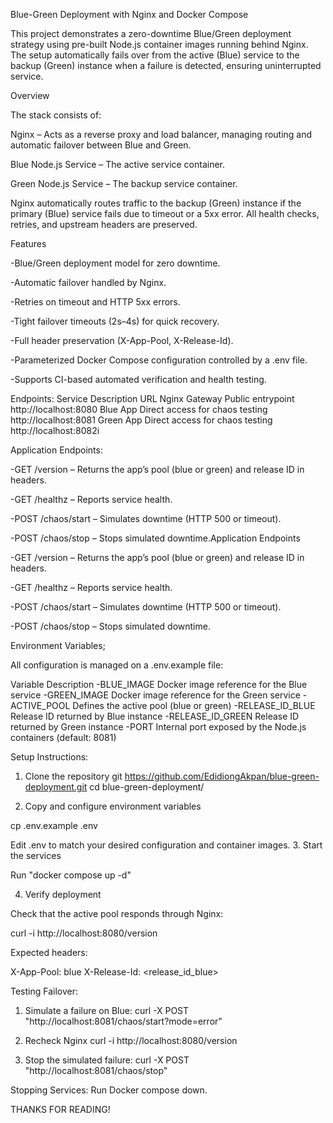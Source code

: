 Blue-Green Deployment with Nginx and Docker Compose

This project demonstrates a zero-downtime Blue/Green deployment strategy using pre-built Node.js container images running behind Nginx. The setup automatically fails over from the active (Blue) service to the backup (Green) instance when a failure is detected, ensuring uninterrupted service.

Overview

The stack consists of:

Nginx – Acts as a reverse proxy and load balancer, managing routing and automatic failover between Blue and Green.

Blue Node.js Service – The active service container.

Green Node.js Service – The backup service container.

Nginx automatically routes traffic to the backup (Green) instance if the primary (Blue) service fails due to timeout or a 5xx error. All health checks, retries, and upstream headers are preserved.

Features

-Blue/Green deployment model for zero downtime.

-Automatic failover handled by Nginx.

-Retries on timeout and HTTP 5xx errors.

-Tight failover timeouts (2s–4s) for quick recovery.

-Full header preservation (X-App-Pool, X-Release-Id).

-Parameterized Docker Compose configuration controlled by a .env file.

-Supports CI-based automated verification and health testing.

Endpoints:
Service	Description	URL
Nginx Gateway	Public entrypoint	http://localhost:8080
Blue App	Direct access for chaos testing	http://localhost:8081
Green App	Direct access for chaos testing	http://localhost:8082i


Application Endpoints:

-GET /version – Returns the app’s pool (blue or green) and release ID in headers.

-GET /healthz – Reports service health.

-POST /chaos/start – Simulates downtime (HTTP 500 or timeout).

-POST /chaos/stop – Stops simulated downtime.Application Endpoints

-GET /version – Returns the app’s pool (blue or green) and release ID in headers.

-GET /healthz – Reports service health.

-POST /chaos/start – Simulates downtime (HTTP 500 or timeout).

-POST /chaos/stop – Stops simulated downtime.



Environment Variables;

All configuration is managed on a .env.example file:

Variable	Description
-BLUE_IMAGE	Docker image reference for the Blue service
-GREEN_IMAGE	Docker image reference for the Green service
-ACTIVE_POOL	Defines the active pool (blue or green)
-RELEASE_ID_BLUE	Release ID returned by Blue instance
-RELEASE_ID_GREEN	Release ID returned by Green instance
-PORT	Internal port exposed by the Node.js containers (default: 8081)





Setup Instructions:

1. Clone the repository
git https://github.com/EdidiongAkpan/blue-green-deployment.git
cd blue-green-deployment/

2. Copy and configure environment variables

cp .env.example .env

Edit .env to match your desired configuration and container images.
3. Start the services

Run "docker compose up -d"

4. Verify deployment

Check that the active pool responds through Nginx:

curl -i http://localhost:8080/version

Expected headers:

X-App-Pool: blue
X-Release-Id: <release_id_blue>


Testing Failover:

1. Simulate a failure on Blue:
curl -X POST "http://localhost:8081/chaos/start?mode=error"

2. Recheck Nginx
curl -i http://localhost:8080/version

3. Stop the simulated failure:
curl -X POST "http://localhost:8081/chaos/stop"


Stopping Services:
Run Docker compose down.



THANKS FOR READING!


























